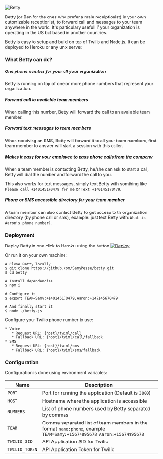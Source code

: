 ![Betty](https://github.com/SamyPesse/betty/blob/master/betty.png?raw=true)

Betty (or Ben for the ones who prefer a male receiptionist) is your own cutomizable receptionist, to forward call and messages to your team anywhere in the world. It's particulary usefull if your organization is operating in the US but based in another countries.

Betty is easy to setup and build on top of Twilio and Node.js. It can be deployed to Heroku or any unix server.

### What Betty can do?

##### One phone number for your all your organization

Betty is running on top of one or more phone numbers that represent your organization.

##### Forward call to available team members

When calling this number, Betty will forward the call to an available team member.

##### Forward text messages to team members

When receiving an SMS, Betty will forward it to all your team members, first team member to answer will start a session with this caller.

##### Makes it easy for your employee to pass phone calls from the company

When a team member is contacting Betty, he/she can ask to start a call, Betty will dial the number and forward the call to you.

This also works for text messages, simply text Betty with somthing like `Please call +140145170479 for me` or `Text +140145170479`.

##### Phone or SMS accessible directory for your team member

A team member can also contact Betty to get access to th organization directory (by phone call or sms), example: just text Betty with: `What is Aaron's phone number?`.

### Deployment

Deploy Betty in one click to Heroku using the button [![Deploy](https://www.herokucdn.com/deploy/button.png)](https://heroku.com/deploy)

Or run it on your own machine:

```
# Clone Betty locally
$ git clone https://github.com/SamyPesse/betty.git
$ cd betty

# Install dependencies
$ npm i

# Configure it
$ export TEAM=Samy:+140145170479,Aaron:+147145670479

# And finally start it
$ node ./betty.js
```

Configure your Twilio phone number to use:

```
* Voice
   * Request URL: {host}/twiml/call
   * Fallback URL: {host}/twiml/call/fallback
* SMS
   * Request URL: {host}/twiml/sms
   * Fallback URL: {host}/twiml/sms/fallback
```

### Configuration

Configuration is done using environment variables:

| Name         | Description         |
| ------------ | ------------------- |
| `PORT`       | Port for running the application (Default is `3000`) |
| `HOST`       | Hostname where the application is accessible |
| `NUMBERS`    | List of phone numbers used by Betty separated by commas |
| `TEAM`       | Comma separated list of team members in the format `name:phone`, example `TEAM=Samy:+15674895678,Aaron:+15674995678` |
| `TWILIO_SID` | API Application SID for Twilio |
| `TWILIO_TOKEN` | API Application Token for Twilio |
